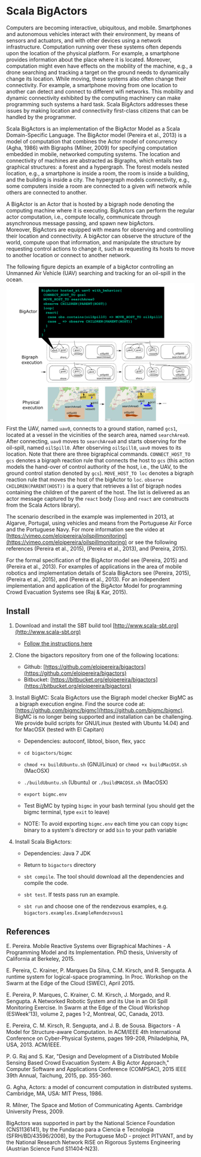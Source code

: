 
# Scala BigActors #
 
Computers are becoming interactive, ubiquitous, and mobile. Smartphones and autonomous vehicles interact with their environment, by means of sensors and actuators, 
and with other devices using a network infrastructure.
Computation running over these systems often depends upon the location of the physical platform. 
For example, a smartphone provides information about the place where it is located. 
Moreover, computation might even have effects on the mobility of the machine, e.g., a drone searching and tracking a target on the ground needs to dynamically change its location.
While moving, these systems also often change their connectivity.
For example, a smartphone moving from one location to another can detect and connect to different wifi networks.
This mobility and dynamic connectivity exhibited by the computing machinery can make programming such systems a hard task. 
Scala BigActors addresses these issues by making location and connectivity first-class citizens that can be handled by the programmer.

Scala BigActors is an implementation of the BigActor Model as a Scala Domain-Specific Language.
The BigActor model (Pereira et al., 2013) is a model of computation that combines the Actor model of concurrency (Agha, 1986) with Bigraphs (Milner, 2009) for specifying computation 
embedded in mobile, networked computing systems. 
The location and connectivity of machines are abstracted as Bigraphs, which entails two graphical structures: a forest and a hypergraph.
The forest models nested location, e.g., a smartphone is inside a room, the room is inside a building, and the building is inside a city. 
The hypergraph models connectivity, e.g., some computers inside a room are connected to a given wifi network while others are connected to another. 

A BigActor is an Actor that is hosted by a bigraph node denoting the computing machine where it is executing. 
BigActors can perform the regular actor computation, i.e., compute locally, communicate through asynchronous message passing, and spawn new bigActors.  
Moreover, BigActors are equipped with means for observing and controlling their location and connectivity.
A bigActor can observe the structure of the world, compute upon that information, and manipulate the structure by requesting control actions to change it, 
such as requesting its hosts to move to another location or connect to another network.   

The following figure depicts an example of a bigActor controlling an Unmanned Air Vehicle (UAV) searching and tracking for an oil-spill in the ocean.
![alt text](https://github.com/eloipereira/bigactors/raw/master/img/oilSpillWebSite.png "Oil-spill search and track")
First the UAV, named `uav0`, connects to a ground station, named `gcs1`, located at a vessel in the vicinities of the search area, named `searchArea0`.
After connecting, `uav0` moves to `searchArea0` and starts observing for the oil-spill, named `oilSpill0`.
After observing `oilSpill0`, `uav0` moves to its location.
Note that there are three bigraphical commands. `CONNECT_HOST_TO gcs` denotes a bigraph reaction rule that connects the host to `gcs` (this action models the hand-over of control authority of the host, i.e., the UAV, to the ground control station denoted by `gcs`).
`MOVE_HOST_TO loc` denotes a bigraph reaction rule that moves the host of the bigActor to `loc`.
`observe CHILDREN(PARENT(HOST))` is a query that retrieves a list of bigraph nodes containing the children of the parent of the host. The list is delivered as an actor message captured by the `react` body (`loop` and `react` are constructs from the Scala Actors library). 

The scenario described in the example was implemented in 2013, at Algarve, Portugal, using vehicles and means from the Portuguese Air Force and the Portuguese Navy. For more information see the video at [https://vimeo.com/eloipereira/oilspillmonitoring](https://vimeo.com/eloipereira/oilspillmonitoring) or see the following references (Pereira et al., 2015), (Pereira et al., 2013), and (Pereira, 2015).

For the formal specification of the BigActor model see (Pereira, 2015) and (Pereira et al., 2013).
For examples of applications in the area of mobile robotics and implementation details of Scala BigActors see (Pereira, 2015), (Pereira et al., 2015), and (Pereira et al., 2013).
For an independent implementation and application of the BigActor Model for programming Crowd Evacuation Systems see (Raj & Kar, 2015).

## Install ##

1. Download and install the SBT build tool [http://www.scala-sbt.org](http://www.scala-sbt.org)
    * [Follow the instructions here](http://www.scala-sbt.org/0.13/tutorial/Manual-Installation.html)

2. Clone the bigactors repository from one of the following locations:
    * Github: [https://github.com/eloipereira/bigactors](https://github.com/eloipereira/bigactors)
    * Bitbucket: [https://bitbucket.org/eloipereira/bigactors](https://bitbucket.org/eloipereira/bigactors)
    
3. Install BigMC: Scala BigActors use the Bigraph model checker BigMC as a bigraph execution engine. Find the source code at: [https://github.com/bigmc/bigmc](https://github.com/bigmc/bigmc). BigMC is no longer being supported and installation can be challenging. We provide build scripts for GNU/Linux (tested with Ubuntu 14.04) and for MacOSX (tested with El Capitan)
    * Dependencies: autoconf, libtool, bison, flex, yacc
  
    * `cd bigactors/bigmc`
  
    * `chmod +x buildUbuntu.sh` (GNU/Linux) or `chmod +x buildMacOSX.sh` (MacOSX)
  
    * `./buildUbuntu.sh` (Ubuntu) or `./buildMACOSX.sh` (MacOSX)
  
    * `export bigmc.env`

    * Test BigMC by typing `bigmc` in your bash terminal (you should get the bigmc terminal, type `exit` to leave)

    * NOTE: To avoid exporting `bigmc.env` each time you can copy `bigmc` binary to a system's directory or add `bin` to your path variable

4. Install Scala BigActors: 
    * Dependencies: Java 7 JDK
    
    * Return to `bigactors` directory
    
    * `sbt compile`. The tool should download all the dependencies and compile the code.
    
    * `sbt test`. If tests pass run an example.
    
    * `sbt run` and choose one of the rendezvous examples, e.g. `bigactors.examples.ExampleRendezvous1`

## References ##

E. Pereira. Mobile Reactive Systems over Bigraphical Machines - A Programming Model and its Implementation. PhD thesis, University of California at Berkeley, 2015.

E. Pereira, C. Krainer, P. Marques Da Silva, C.M. Kirsch, and R. Sengupta. A runtime system for logical-space programming. In Proc. Workshop on the Swarm at the Edge of the Cloud (SWEC), April 2015.

E. Pereira, P. Marques, C. Krainer, C. M. Kirsch, J. Morgado, and R. Sengupta. A Networked Robotic System and its Use in an Oil Spill Monitoring Exercise. In Swarm at the Edge of the Cloud Workshop (ESWeek'13), volume 2, pages 1-2, Montreal, QC, Canada, 2013.

E. Pereira, C. M. Kirsch, R. Sengupta, and J. B. de Sousa. Bigactors - A Model for Structure-aware Computation. In ACM/IEEE 4th International Conference on Cyber-Physical Systems, pages 199-208, Philadelphia, PA, USA, 2013. ACM/IEEE.

P. G. Raj and S. Kar, "Design and Development of a Distributed Mobile Sensing Based Crowd Evacuation System: A Big Actor Approach," Computer Software and Applications Conference (COMPSAC), 2015 IEEE 39th Annual, Taichung, 2015, pp. 355-360.

G. Agha, Actors: a model of concurrent computation in distributed systems. Cambridge, MA, USA: MIT Press, 1986.

R. Milner, The Space and Motion of Communicating Agents. Cambridge University Press, 2009.

BigActors was supported in part by the National Science Foundation (CNS1136141), by the Fundacao para a Ciencia e Tecnologia
(SFRH/BD/43596/2008), by the Portuguese MoD - project PITVANT, and by the National Research Network RiSE on Rigorous Systems Engineering (Austrian Science Fund S11404-N23).
